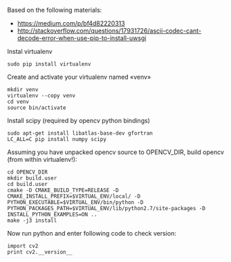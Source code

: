 Based on the following materials:
* https://medium.com/p/bf4d82220313
* http://stackoverflow.com/questions/17931726/ascii-codec-cant-decode-error-when-use-pip-to-install-uwsgi

Instal virtualenv

    sudo pip install virtualenv

Create and activate your virtualenv named «venv»

    mkdir venv
    virtualenv --copy venv
    cd venv
    source bin/activate

Install scipy (required by opencv python bindings)

    sudo apt-get install libatlas-base-dev gfortran
    LC_ALL=C pip install numpy scipy

Assuming you have unpacked opencv source to OPENCV_DIR, build opencv (from within virtualenv!):

    cd OPENCV_DIR
    mkdir build.user
    cd build.user
    cmake -D CMAKE_BUILD_TYPE=RELEASE -D CMAKE_INSTALL_PREFIX=$VIRTUAL_ENV/local/ -D PYTHON_EXECUTABLE=$VIRTUAL_ENV/bin/python -D PYTHON_PACKAGES_PATH=$VIRTUAL_ENV/lib/python2.7/site-packages -D INSTALL_PYTHON_EXAMPLES=ON ..
    make -j3 install

Now run python and enter following code to check version:

    import cv2
    print cv2.__version__
